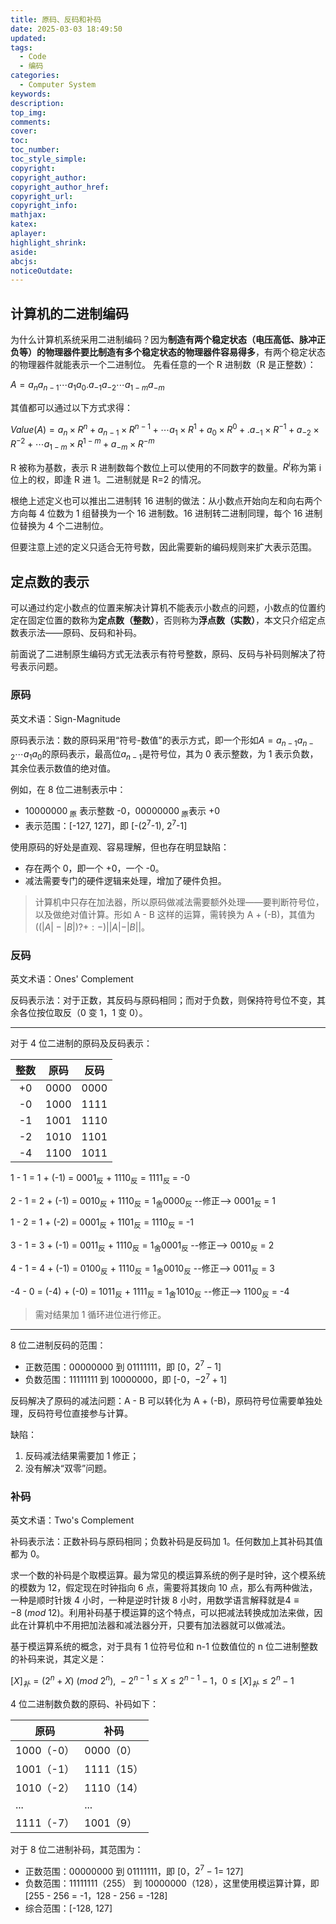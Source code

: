 ```yaml
---
title: 原码、反码和补码
date: 2025-03-03 18:49:50
updated:
tags:
  - Code
  - 编码
categories:
  - Computer System
keywords:
description:
top_img:
comments:
cover:
toc:
toc_number:
toc_style_simple:
copyright:
copyright_author:
copyright_author_href:
copyright_url:
copyright_info:
mathjax:
katex:
aplayer:
highlight_shrink:
aside:
abcjs:
noticeOutdate:
---
```


## 计算机的二进制编码

为什么计算机系统采用二进制编码？因为**制造有两个稳定状态（电压高低、脉冲正负等）的物理器件要比制造有多个稳定状态的物理器件容易得多**，有两个稳定状态的物理器件就能表示一个二进制位。
先看任意的一个 R 进制数（R 是正整数）：

$A = a_n a_{n-1} \cdots a_1 a_0 . a_{-1} a_{-2} \cdots a_{1-m} a_{-m}$

其值都可以通过以下方式求得：

$Value(A) = a_n \times R^{n} + a_{n-1} \times R^{n-1} + \cdots a_1 \times R^{1} + a_0 \times R^{0} + . a_{-1} \times R^{-1} + a_{-2} \times R^{-2} + \cdots a_{1-m} \times R^{1-m} + a_{-m} \times R^{-m}$

R 被称为基数，表示 R 进制数每个数位上可以使用的不同数字的数量。$R^i$称为第 i 位上的权，即逢 R 进 1。二进制就是 R=2 的情况。

根绝上述定义也可以推出二进制转 16 进制的做法：从小数点开始向左和向右两个方向每 4 位数为 1 组替换为一个 16 进制数。16 进制转二进制同理，每个 16 进制位替换为 4 个二进制位。

但要注意上述的定义只适合无符号数，因此需要新的编码规则来扩大表示范围。


## 定点数的表示

可以通过约定小数点的位置来解决计算机不能表示小数点的问题，小数点的位置约定在固定位置的数称为**定点数（整数）**，否则称为**浮点数（实数）**，本文只介绍定点数表示法——原码、反码和补码。

前面说了二进制原生编码方式无法表示有符号整数，原码、反码与补码则解决了符号表示问题。

### 原码

英文术语：Sign-Magnitude

原码表示法：数的原码采用“符号-数值”的表示方式，即一个形如$A = a_{n-1} a_{n-2} \cdots a_1 a_0$的原码表示，最高位$a_{n-1}$是符号位，其为 0 表示整数，为 1 表示负数，其余位表示数值的绝对值。

例如，在 8 位二进制表示中：

+ 10000000<sub> 原</sub> 表示整数 -0，00000000<sub> 原</sub>表示 +0
+ 表示范围：[-127, 127]，即 [-(2<sup>7</sup>-1), 2<sup>7</sup>-1]

使用原码的好处是直观、容易理解，但也存在明显缺陷：

+ 存在两个 0，即一个 +0，一个 -0。
+ 减法需要专门的硬件逻辑来处理，增加了硬件负担。

> 计算机中只存在加法器，所以原码做减法需要额外处理——要判断符号位，以及做绝对值计算。形如 A - B 这样的运算，需转换为 A + (-B)，其值为$((|A| - |B|) ? + : -) ||A| - |B||$。

### 反码

英文术语：Ones' Complement

反码表示法：对于正数，其反码与原码相同；而对于负数，则保持符号位不变，其余各位按位取反（0 变 1，1 变 0）。  

---

对于 4 位二进制的原码及反码表示：

| 整数 | 原码 | 反码 |
| :---: | :---: | :---: |
| +0 | 0000 | 0000 |
| -0 | 1000 | 1111 |
| -1 | 1001 | 1110 |
| -2 | 1010 | 1101 |
| -4 | 1100 | 1011 |


1 - 1 = 1 + (-1) = 0001<sub>反</sub> + 1110<sub>反</sub>  = 1111<sub>反 </sub>= -0

2 - 1 = 2 + (-1) = 0010<sub>反</sub> + 1110<sub>反</sub>  = 1<sub>舍</sub>0000<sub>反 </sub>--修正--> 0001<sub>反 </sub>= 1

1 - 2 = 1 + (-2) = 0001<sub>反</sub> + 1101<sub>反</sub>  = 1110<sub>反</sub> = -1 

3 - 1 = 3 + (-1) = 0011<sub>反</sub> + 1110<sub>反</sub>  = 1<sub>舍</sub>0001<sub>反 </sub>--修正--> 0010<sub>反</sub> = 2

4 - 1 = 4 + (-1) = 0100<sub>反</sub> + 1110<sub>反</sub> = 1<sub>舍</sub>0010<sub>反</sub>  --修正--> 0011<sub>反</sub> = 3

-4 - 0 = (-4) + (-0) = 1011<sub>反</sub> + 1111<sub>反</sub> = 1<sub>舍</sub>1010<sub>反</sub>  --修正--> 1100<sub>反</sub> = -4

> 需对结果加 1 循环进位进行修正。
>

---

8 位二进制反码的范围：

- 正数范围：00000000 到 01111111，即 [0，$2^7 -1$]
- 负数范围：11111111 到 10000000，即 [-0，$-2^7 + 1$]


反码解决了原码的减法问题：A - B 可以转化为 A + (-B)，原码符号位需要单独处理，反码符号位直接参与计算。

缺陷：

1. 反码减法结果需要加 1 修正；
2. 没有解决“双零”问题。

### 补码

英文术语：Two's Complement

补码表示法：正数补码与原码相同；负数补码是反码加 1。任何数加上其补码其值都为 0。

求一个数的补码是个取模运算。最为常见的模运算系统的例子是时钟，这个模系统的模数为 12，假定现在时钟指向 6 点，需要将其拨向 10 点，那么有两种做法，一种是顺时针拨 4 小时，一种是逆时针拨 8 小时，用数学语言解释就是$4 \equiv -8\ (mod \ 12)$。利用补码基于模运算的这个特点，可以把减法转换成加法来做，因此在计算机中不用把加法器和减法器分开，只要有加法器就可以做减法。

基于模运算系统的概念，对于具有 1 位符号位和 n-1 位数值位的 n 位二进制整数的补码来说，其定义是：

$[X]_{补} = (2^{n} + X)\ (mod\ 2^{n}),\ -2^{n-1} \leqslant  X \leq 2^{n-1}-1，0\leq [X]_{补}\leq 2^{n}-1$

4 位二进制数负数的原码、补码如下：


| 原码 | 补码 |
| --- | --- |
| 1000（-0） | 0000（0） |
| 1001（-1） | 1111（15） |
| 1010（-2） | 1110（14） |
| ... | ... |
| 1111（-7） | 1001（9） |


对于 8 位二进制补码，其范围为：

- 正数范围：00000000 到 01111111，即 [0，$2^7 -1$= 127]
- 负数范围：11111111（255） 到 10000000（128），这里使用模运算计算，即 [255 - 256 = -1，128 - 256 = -128]
- 综合范围：[-128, 127]